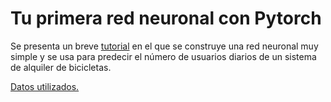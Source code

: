 # Tu primera red neuronal con Pytorch

Se presenta un breve [tutorial](https://github.com/johanflorez98/Your-first-neuronal-network-with-Pytorch/blob/main/Your_first_neural_network.ipynb) en el que se construye una red neuronal muy simple y se usa para predecir el número de usuarios diarios de un sistema de alquiler de bicicletas. 

[Datos utilizados.](https://github.com/johanflorez98/Your-first-neuronal-network-with-Pytorch/blob/main/Your_first_neural_network.ipynb)
